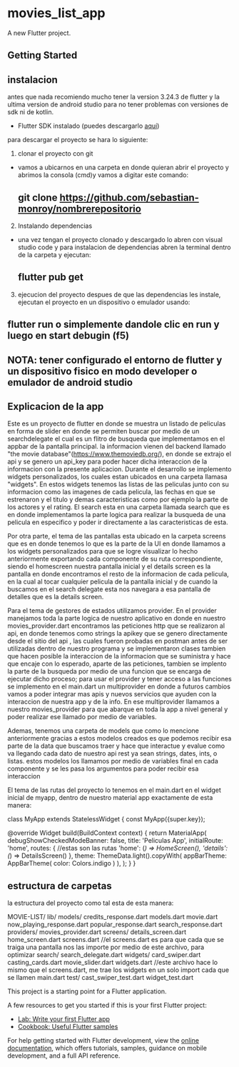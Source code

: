 # movies_list_app

A new Flutter project.

## Getting Started

## instalacion 
antes que nada recomiendo mucho tener la version 3.24.3 de flutter y la ultima version de android studio para no tener problemas con versiones de sdk ni de kotlin.

- Flutter SDK instalado (puedes descargarlo [aquí](https://flutter.dev/docs/get-started/install))

para descargar el proyecto se hara lo siguiente:

1. clonar el proyecto con git
 - vamos a ubicarnos en una carpeta en donde quieran abrir el proyecto y abrimos la consola (cmd)y vamos a digitar este comando:
   ## git clone https://github.com/sebastian-monroy/nombrerepositorio

2. Instalando dependencias
 - una vez tengan el proyecto clonado y descargado lo abren con visual studio code y para instalacion de dependencias abren la    terminal dentro de la carpeta y ejecutan:
   ## flutter pub get

3. ejecucion del proyecto
  despues de que las dependencias les instale, ejecutan el proyecto en un dispositivo o emulador usando:
  ## flutter run o simplemente dandole clic en run y luego en start debugin (f5)

## NOTA: tener configurado el entorno de flutter y un dispositivo fisico en modo developer o emulador de android studio


## Explicacion de la app
Este es un proyecto de flutter en donde se muestra un listado de peliculas en forma de slider en donde se permiten buscar por medio de un searchdelegate el cual es un flitro de busqueda que implementamos en el appbar de la pantalla principal. la informacion vienen del backend llamado "the movie database"(https://www.themoviedb.org/), en donde se extrajo el api y se genero un api_key para poder hacer dicha interaccion de la informacion con la presente aplicacion. Durante el desarrollo se implemento widgets personalizados, los cuales estan ubicados en una carpeta llamasa "widgets". En estos widgets tenemos las listas de las peliculas junto con su informacion como las imagenes de cada pelicula, las fechas en que se estrenaron y el titulo y demas caracteristicas como por ejemplo la parte de los actores y el rating. El search esta en una carpeta llamada search que es en donde implementamos la parte logica para realizar la busqueda de una pelicula en especifico y poder ir directamente a las caracteristicas de esta. 

Por otra parte, el tema de las pantallas esta ubicado en la carpeta screens que es en donde tenemos lo que es la parte de la UI en donde llamamos a los widgets personalizados para que se logre visualizar lo hecho anteriormente exportando cada componente de su ruta correspondiente, siendo el homescreen nuestra pantalla inicial y el details screen es la pantalla en donde encontramos el resto de la informacion de cada pelicula, en la cual al tocar cualquier pelicula de la pantalla inicial y de cuando la buscamos en el search delegate esta nos navegara a esa pantalla de detalles que es la details screen.

Para el tema de gestores de estados utilizamos provider. En el provider manejamos toda la parte logica de nuestro aplicativo en donde en nuestro movies_provider.dart encontramos las peticiones http que se realizaron al api, en donde tenemos como strings la apikey que se genero directamente desde el sitio del api , las cuales fueron probadas en postman antes de ser utilizadas dentro de nuestro programa y se implementaron clases tambien que hacen posible la interaccion de la informacion que se suministra y hace que encaje con lo esperado, aparte de las peticiones, tambien se implento la parte de la busqueda por medio de una funcion que se encarga de ejecutar dicho proceso; para usar el provider y tener acceso a las funciones se implemento en el main.dart un multiprovider en donde a futuros cambios vamos a poder integrar mas apis y nuevos servicios que ayuden con la interaccion de nuestra app y de la info. En ese multiprovider llamamos a nuestro movies_provider para que abarque en toda la app a nivel general y poder realizar ese llamado por medio de variables. 

Ademas, tenemos una carpeta de models que como lo mencione anteriormente gracias a estos modelos creados es que podemos recibir esa parte de la data que buscamos traer y hace que interactue y evalue como va llegando cada dato de nuestro api rest ya sean strings, dates, ints, o listas. estos modelos los llamamos por medio de variables final en cada componente y se les pasa los argumentos para poder recibir esa interaccion


El tema de las rutas del proyecto lo tenemos en el main.dart en el widget inicial de myapp, dentro de nuestro material app exactamente de esta manera: 

class MyApp extends StatelessWidget {
  const MyApp({super.key});

  @override
  Widget build(BuildContext context) {
    return MaterialApp(
      debugShowCheckedModeBanner: false,
      title: 'Peliculas App',
      initialRoute: 'home',
      routes: { //estas son las rutas
        'home': (_) => HomeScreen(),
        'details': (_) => DetailsScreen()
      },
      theme: ThemeData.light().copyWith(
        appBarTheme: AppBarTheme(
          color: Colors.indigo
        )
      ),
    );
  }
}

## estructura de carpetas
la estructura del proyecto como tal esta de esta manera:

MOVIE-LIST/
lib/
  models/
    credits_response.dart
    models.dart
    movie.dart
    now_playing_response.dart
    popular_response.dart
    search_response.dart
  providers/
    movies_provider.dart
  screens/
    details_screen.dart
    home_screen.dart
    screens.dart //el screens.dart es para que cada que se traiga una pantalla nos las importe por medio de este archivo, para optimizar
  search/
    search_delegate.dart
  widgets/
    card_swiper.dart
    casting_cards.dart
    movie_slider.dart
    widgets.dart //este archivo hace lo mismo que el screens.dart, me trae los widgets en un solo import cada que se llamen
main.dart
test/
  cast_swiper_test.dart
  widget_test.dart

This project is a starting point for a Flutter application.

A few resources to get you started if this is your first Flutter project:

- [Lab: Write your first Flutter app](https://docs.flutter.dev/get-started/codelab)
- [Cookbook: Useful Flutter samples](https://docs.flutter.dev/cookbook)

For help getting started with Flutter development, view the
[online documentation](https://docs.flutter.dev/), which offers tutorials,
samples, guidance on mobile development, and a full API reference.
